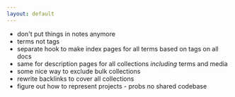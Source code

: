 ```yaml
---
layout: default
---
```


- don't put things in notes anymore
- terms not tags
- separate hook to make index pages for all terms based on tags on all docs
- same for description pages for all collections *including* terms and media
- some nice way to exclude bulk collections
- rewrite backlinks to cover all collections 
- figure out how to represent projects - probs no shared codebase